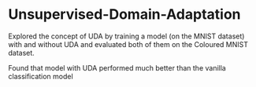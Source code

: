 # Unsupervised-Domain-Adaptation
Explored the concept of UDA by training a model (on the MNIST dataset) with and without UDA and evaluated both of them on the Coloured MNIST dataset. 

Found that model with UDA performed much better than the vanilla classification model
